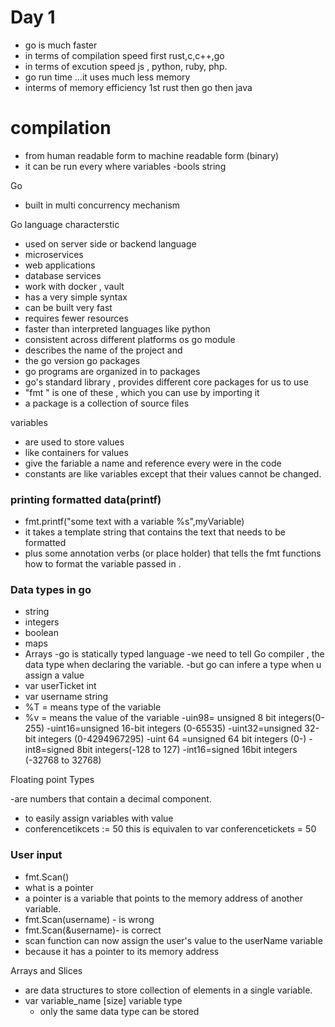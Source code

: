 Day 1
=

 - go is much faster
 - in terms of compilation speed first rust,c,c++,go
 - in terms of excution speed js , python, ruby, php.
 - go run time ...it uses much less memory 
 - interms of memory efficiency 1st rust then go then java

# compilation
- from human readable form to machine readable form (binary)
- it can be run every where
variables
-bools
string 

Go 
- built in multi concurrency mechanism

Go language characterstic 
- used on server side or backend language
- microservices 
- web applications 
- database services 
- work with docker , vault 
- has a very simple syntax
- can be built very fast 
- requires fewer resources 
- faster than interpreted languages like python 
- consistent across different platforms os
go module 
- describes the name of the project and 
- the go version
go packages
- go programs are organized in to packages 
- go's standard library , provides different core packages for us to use
- "fmt " is one of these , which you can use by importing it
- a package is a collection of source files 

variables 
- are used to store values 
- like containers for values
- give the fariable  a name and reference every were in the code 
- constants are like variables except that their values cannot be changed.
### printing formatted data(printf)

- fmt.printf("some text with a variable %s",myVariable)
- it takes a template string that contains the text that needs to be formatted 
- plus some annotation verbs (or place holder) that tells the fmt functions how to format the variable passed in . 
### Data types in go 

- string
- integers
- boolean
- maps 
- Arrays
-go is statically typed language
-we need to tell Go compiler , the data type when declaring the variable.
-but go can infere a type when u assign a value 
- var userTicket int
- var username string
- %T = means type of the variable
- %v = means the value of the variable
-uin98= unsigned 8 bit integers(0-255)
-uint16=unsigned 16-bit integers (0-65535)
-uint32=unsigned 32-bit integers (0-4294967295)
-uint 64 =unsigned 64 bit integers (0-)
-int8=signed 8bit integers(-128 to 127)
-int16=signed 16bit integers (-32768 to 32768)

Floating point Types

-are numbers that contain a decimal component.


- to easily assign variables with value
- conferencetikcets := 50 this is equivalen to var conferencetickets = 50
### User input
- fmt.Scan()
- what is a pointer 
- a pointer is a variable that points to the memory address of another variable.
- fmt.Scan(username) - is wrong
- fmt.Scan(&username)- is correct
- scan function can now assign the user's value to the userName variable
- because it has a pointer to its memory address

Arrays and Slices 

- are data structures to store collection of elements in a single variable.
- var variable_name [size] variable type
  - only the same data type can be stored 
